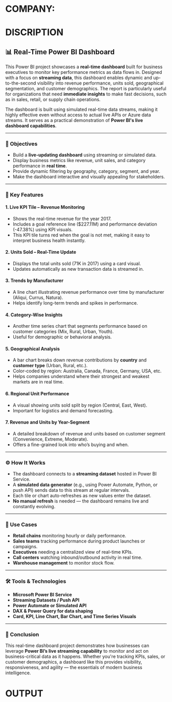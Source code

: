# COMPANY:

# DISCRIPTION

## 📊 Real-Time Power BI Dashboard


This Power BI project showcases a **real-time dashboard** built for business executives to monitor key performance metrics as data flows in. Designed with a focus on **streaming data**, this dashboard enables dynamic and up-to-the-second visibility into revenue performance, units sold, geographical segmentation, and customer demographics. The report is particularly useful for organizations that need **immediate insights** to make fast decisions, such as in sales, retail, or supply chain operations.

The dashboard is built using simulated real-time data streams, making it highly effective even without access to actual live APIs or Azure data streams. It serves as a practical demonstration of **Power BI's live dashboard capabilities**.

---

### 🎯 Objectives

- Build a **live-updating dashboard** using streaming or simulated data.
- Display business metrics like revenue, unit sales, and category performance in **real time**.
- Provide dynamic filtering by geography, category, segment, and year.
- Make the dashboard interactive and visually appealing for stakeholders.

---

### 🧩 Key Features

#### 1. **Live KPI Tile – Revenue Monitoring**
- Shows the real-time revenue for the year 2017.
- Includes a goal reference line ($227.11M) and performance deviation (-47.38%) using KPI visuals.
- This KPI tile turns red when the goal is not met, making it easy to interpret business health instantly.

#### 2. **Units Sold – Real-Time Update**
- Displays the total units sold (71K in 2017) using a card visual.
- Updates automatically as new transaction data is streamed in.

#### 3. **Trends by Manufacturer**
- A line chart illustrating revenue performance over time by manufacturer (Aliqui, Currus, Natura).
- Helps identify long-term trends and spikes in performance.

#### 4. **Category-Wise Insights**
- Another time series chart that segments performance based on customer categories (Mix, Rural, Urban, Youth).
- Useful for demographic or behavioral analysis.

#### 5. **Geographical Analysis**
- A bar chart breaks down revenue contributions by **country** and **customer type** (Urban, Rural, etc.).
- Color-coded by region: Australia, Canada, France, Germany, USA, etc.
- Helps companies understand where their strongest and weakest markets are in real time.

#### 6. **Regional Unit Performance**
- A visual showing units sold split by region (Central, East, West).
- Important for logistics and demand forecasting.

#### 7. **Revenue and Units by Year-Segment**
- A detailed breakdown of revenue and units based on customer segment (Convenience, Extreme, Moderate).
- Offers a fine-grained look into who’s buying and when.

---

### ⚙️ How It Works

- The dashboard connects to a **streaming dataset** hosted in Power BI Service.
- A **simulated data generator** (e.g., using Power Automate, Python, or push API) sends data to this stream at regular intervals.
- Each tile or chart auto-refreshes as new values enter the dataset.
- **No manual refresh** is needed — the dashboard remains live and constantly evolving.

---

### 🚀 Use Cases

- **Retail chains** monitoring hourly or daily performance.
- **Sales teams** tracking performance during product launches or campaigns.
- **Executives** needing a centralized view of real-time KPIs.
- **Call centers** watching inbound/outbound activity in real time.
- **Warehouse management** to monitor stock flow.

---

### 🛠️ Tools & Technologies

- **Microsoft Power BI Service**
- **Streaming Datasets / Push API**
- **Power Automate or Simulated API**
- **DAX & Power Query for data shaping**
- **Card, KPI, Line Chart, Bar Chart, and Time Series Visuals**

---

### 📌 Conclusion

This real-time dashboard project demonstrates how businesses can leverage **Power BI’s live streaming capability** to monitor and act on business-critical data as it happens. Whether you're tracking KPIs, sales, or customer demographics, a dashboard like this provides visibility, responsiveness, and agility — the essentials of modern business intelligence.

# OUTPUT
